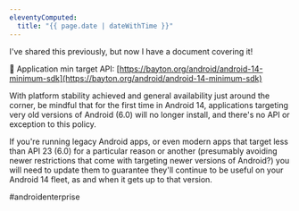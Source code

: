 ```yaml
---
eleventyComputed:
  title: "{{ page.date | dateWithTime }}"
---
```

I've shared this previously, but now I have a document covering it!

🔗 Application min target API: [https://bayton.org/android/android-14-minimum-sdk](https://bayton.org/android/android-14-minimum-sdk)

With platform stability achieved and general availability just around the corner, be mindful that for the first time in Android 14, applications targeting very old versions of Android (6.0) will no longer install, and there's no API or exception to this policy. 

If you're running legacy Android apps, or even modern apps that target less than API 23 (6.0) for a particular reason or another (presumably avoiding newer restrictions that come with targeting newer versions of Android?) you will need to update them to guarantee they'll continue to be useful on your Android 14 fleet, as and when it gets up to that version.

#androidenterprise